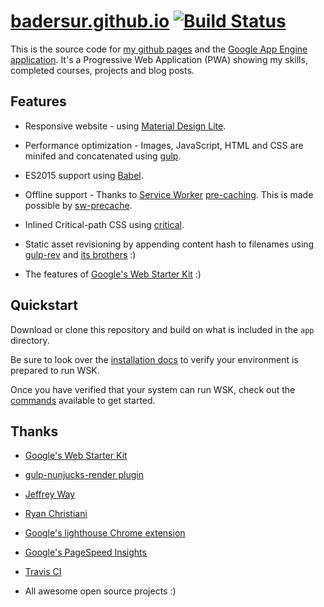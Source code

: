 # [badersur.github.io][1] [![Build Status](https://travis-ci.org/badersur/badersur.github.io.svg?branch=dev)](https://travis-ci.org/badersur/badersur.github.io)

This is the source code for [my github pages][1] and the
[Google App Engine application][2]. It's a Progressive Web Application (PWA)
showing my skills, completed courses, projects and blog posts.


## Features

- Responsive website - using [Material Design Lite][3].

- Performance optimization - Images, JavaScript, HTML and CSS are minifed and
 concatenated using [gulp][4].

- ES2015 support using [Babel][5].

- Offline support - Thanks to [Service Worker][6] [pre-caching][7]. This is made
 possible by [sw-precache][8].

- Inlined Critical-path CSS using [critical][9].

- Static asset revisioning by appending content hash to filenames using
 [gulp-rev][10] and [its brothers](package.json#L31-L33) :)

- The features of [Google's Web Starter Kit][11] :)


## Quickstart

Download or clone this repository and build on what is included in the `app` directory.

Be sure to look over the [installation docs](docs/install.md) to verify your
environment is prepared to run WSK.

Once you have verified that your system can run WSK, check out the
[commands](docs/commands.md) available to get started.


## Thanks

- [Google's Web Starter Kit][11]

- [gulp-nunjucks-render plugin][12]

- [Jeffrey Way][13]

- [Ryan Christiani][14]

- [Google's lighthouse Chrome extension][15]

- [Google's PageSpeed Insights][16]

- [Travis CI][17]

- All awesome open source projects :)


[1]: https://badersur.github.io
[2]: https://badersur-push.appspot.com
[3]: https://github.com/google/material-design-lite
[4]: https://github.com/gulpjs/gulp
[5]: https://github.com/babel/babel
[6]: https://developers.google.com/web/fundamentals/getting-started/primers/service-workers
[7]: https://github.com/google/web-starter-kit/blob/master/gulpfile.babel.js#L226
[8]: https://github.com/GoogleChrome/sw-precache
[9]: https://github.com/addyosmani/critical
[10]: https://github.com/sindresorhus/gulp-rev
[11]: https://github.com/google/web-starter-kit
[12]: https://github.com/carlosl/gulp-nunjucks-render
[13]: https://laracasts.com/series/es6-cliffsnotes
[14]: https://www.youtube.com/playlist?list=PL57atfCFqj2h5fpdZD-doGEIs0NZxeJTX
[15]: https://github.com/GoogleChrome/lighthouse
[16]: https://developers.google.com/speed/pagespeed/insights/
[17]: https://travis-ci.org
